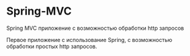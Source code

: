 # Spring-MVC
Spring MVC приложение с возможностью обработки http запросов

Первое приложение с использование Spring, с возможностью обработки простых http запросов.
